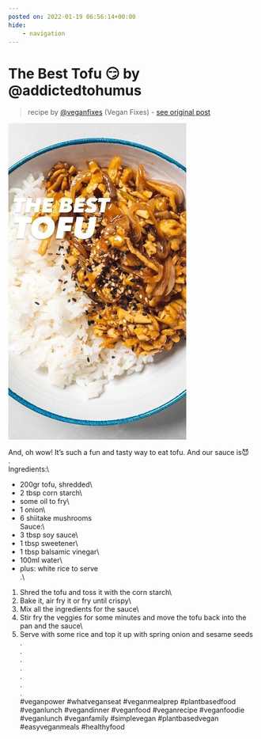 ```yaml
---
posted on: 2022-01-19 06:56:14+00:00
hide:
    - navigation
---
```


# The Best Tofu 😏 by @addictedtohumus 

> recipe by [@veganfixes](https://www.instagram.com/veganfixes/) 
(Vegan Fixes) - [see original post](https://instagram.com/p/CY5wGdyDTA0)

![](../img/veganfixes_19-01-2022_0601.png)

And, oh wow! It’s such a fun and tasty way to eat tofu. And our sauce is😈\
.\
Ingredients:\
- 200gr tofu, shredded\
- 2 tbsp corn starch\
- some oil to fry\
- 1 onion\
- 6 shiitake mushrooms\
Sauce:\
- 3 tbsp soy sauce\
- 1 tbsp sweetener\
- 1 tbsp balsamic vinegar\
- 100ml water\
- plus: white rice to serve\
.\
1. Shred the tofu and toss it with the corn starch\
2. Bake it, air fry it or fry until crispy\
3. Mix all the ingredients for the sauce\
4. Stir fry the veggies for some minutes and move the tofu back into the pan and the sauce\
5. Serve with some rice and top it up with spring onion and sesame seeds\
.\
.\
.\
.\
.\
.\
.\
\#veganpower \#whatveganseat \#veganmealprep \#plantbasedfood \#veganlunch \#vegandinner \#veganfood \#veganrecipe \#veganfoodie \#veganlunch \#veganfamily \#simplevegan \#plantbasedvegan \#easyveganmeals \#healthyfood 